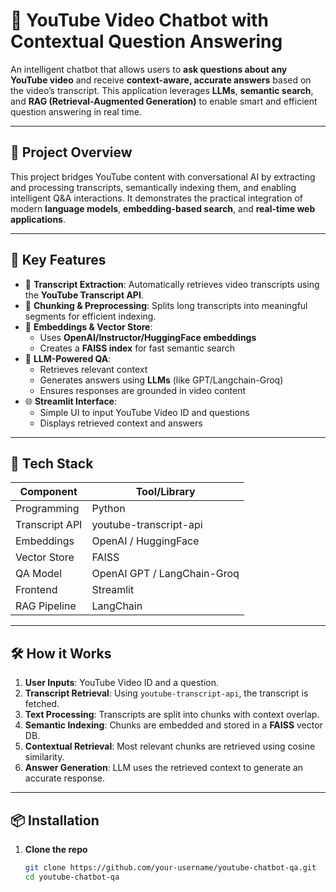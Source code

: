 # 🎥 YouTube Video Chatbot with Contextual Question Answering

An intelligent chatbot that allows users to **ask questions about any YouTube video** and receive **context-aware, accurate answers** based on the video’s transcript. This application leverages **LLMs**, **semantic search**, and **RAG (Retrieval-Augmented Generation)** to enable smart and efficient question answering in real time.

---

## 🚀 Project Overview

This project bridges YouTube content with conversational AI by extracting and processing transcripts, semantically indexing them, and enabling intelligent Q&A interactions. It demonstrates the practical integration of modern **language models**, **embedding-based search**, and **real-time web applications**.

---

## 🧠 Key Features

- 🔎 **Transcript Extraction**: Automatically retrieves video transcripts using the **YouTube Transcript API**.
- 🧩 **Chunking & Preprocessing**: Splits long transcripts into meaningful segments for efficient indexing.
- 🧠 **Embeddings & Vector Store**:
  - Uses **OpenAI/Instructor/HuggingFace embeddings**
  - Creates a **FAISS index** for fast semantic search
- 💬 **LLM-Powered QA**:
  - Retrieves relevant context
  - Generates answers using **LLMs** (like GPT/Langchain-Groq)
  - Ensures responses are grounded in video content
- 🌐 **Streamlit Interface**:
  - Simple UI to input YouTube Video ID and questions
  - Displays retrieved context and answers

---

## 🧰 Tech Stack

| Component | Tool/Library |
|----------|---------------|
| Programming | Python |
| Transcript API | youtube-transcript-api |
| Embeddings | OpenAI / HuggingFace |
| Vector Store | FAISS |
| QA Model | OpenAI GPT / LangChain-Groq |
| Frontend | Streamlit |
| RAG Pipeline | LangChain |

---

## 🛠️ How it Works

1. **User Inputs**: YouTube Video ID and a question.
2. **Transcript Retrieval**: Using `youtube-transcript-api`, the transcript is fetched.
3. **Text Processing**: Transcripts are split into chunks with context overlap.
4. **Semantic Indexing**: Chunks are embedded and stored in a **FAISS** vector DB.
5. **Contextual Retrieval**: Most relevant chunks are retrieved using cosine similarity.
6. **Answer Generation**: LLM uses the retrieved context to generate an accurate response.

---

## 📦 Installation

1. **Clone the repo**
   ```bash
   git clone https://github.com/your-username/youtube-chatbot-qa.git
   cd youtube-chatbot-qa
